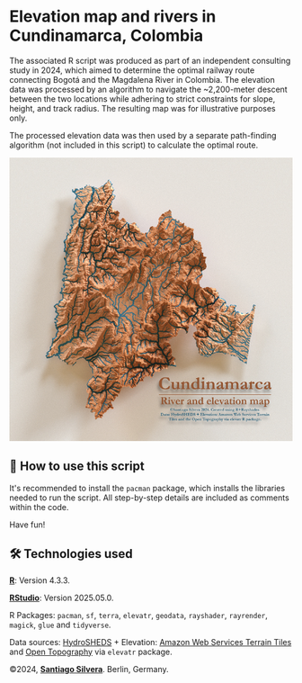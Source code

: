 # Elevation map and rivers in Cundinamarca, Colombia

The associated R script was produced as part of an independent consulting study in 2024, which aimed to determine the optimal railway route connecting Bogotá and the Magdalena River in Colombia. The elevation data was processed by an algorithm to navigate the ~2,200-meter descent between the two locations while adhering to strict constraints for slope, height, and track radius. The resulting map was for illustrative purposes only.

The processed elevation data was then used by a separate path-finding algorithm (not included in this script) to calculate the optimal route.

![Elevation and rivers map of Cundinamarca, Colombia.png](assets/Elevation_and_Rivers_Map.png)


## 🚀 How to use this script

It's recommended to install the `pacman` package, which installs the libraries needed to run the script. All step-by-step details are included as comments within the code.

Have fun!

## 🛠️ Technologies used

**[R](https://cran.rstudio.com/)**: Version 4.3.3.

**[RStudio](https://posit.co/download/rstudio-desktop/)**: Version 2025.05.0.

R Packages: `pacman`, `sf`, `terra`, `elevatr`, `geodata`, `rayshader`, `rayrender`, `magick`, `glue` and `tidyverse`.

Data sources: [HydroSHEDS](https://www.hydrosheds.org/products/hydrorivers) + Elevation: [Amazon Web Services Terrain Tiles](https://registry.opendata.aws/terrain-tiles/) and [Open Topography](https://opentopography.org/) via `elevatr` package.

©2024, **[Santiago Silvera](https://github.com/ssilveram)**. Berlin, Germany.
